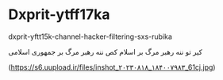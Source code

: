 # Dxprit-ytff17ka
dxprit-yftt15k-channel-hacker-filtering-sxs-rubika 

 کیر تو ننه رهبر مرگ بر اسلام کص ننه رهبر مرگ بر جمهوری اسلامی 



 (https://s6.uupload.ir/files/inshot_۲۰۲۳۰۸۱۸_۱۸۴۰۰۷۹۸۳_61cj.jpg)
